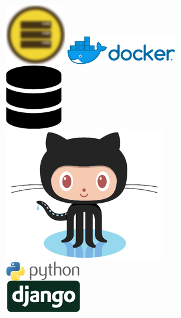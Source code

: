 
[![DevOps](img/c-devops2x_2.png "DevOps")](https://github.com/macknilan/Cuaderno/blob/master/Admin_Servidores_Linux/Admin_Servidores_Linux.md)
[![Docker](img/docker_horizontal.png "Docker")](https://github.com/macknilan/Cuaderno/blob/master/Docker/Docker.md)
[![Fundamentos de Base de Datos](img/bd_fundamentos.png "Fundamentos de Base de Datos")](https://github.com/macknilan/Cuaderno/blob/master/Fundamentos_de_BD/Fundamentos_de_BD.md)
[![GitHub](img/Octocat.png "GitHub")](https://github.com/macknilan/Cuaderno/blob/master/GitHub/github.md)
[![Python & Django](img/python_django.png "Python & Django")](https://github.com/macknilan/Cuaderno/blob/master/Python_%26_Django/README.md)
